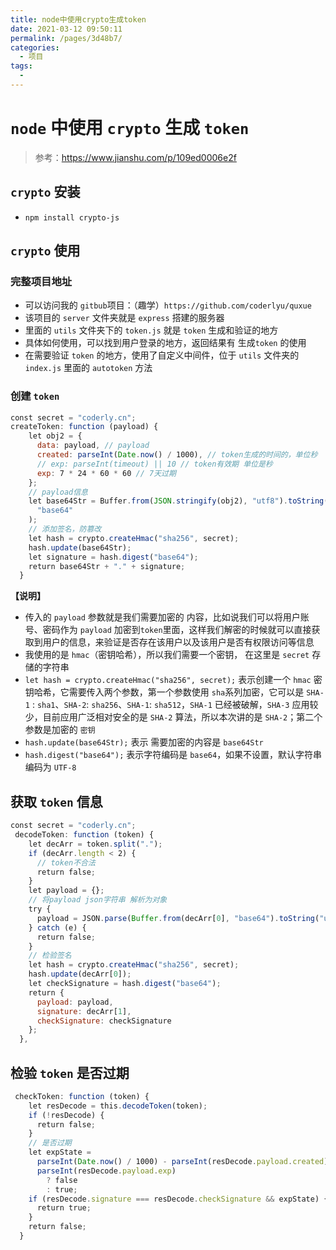 ```yaml
---
title: node中使用crypto生成token
date: 2021-03-12 09:50:11
permalink: /pages/3d48b7/
categories:
  - 项目
tags:
  -
---
```


# `node` 中使用 `crypto` 生成 `token`

> 参考：https://www.jianshu.com/p/109ed0006e2f

## `crypto` 安装

- `npm install crypto-js`

## `crypto` 使用

### 完整项目地址

- 可以访问我的 `gitbub`项目：（趣学）`https://github.com/coderlyu/quxue`
- 该项目的 `server` 文件夹就是 `express` 搭建的服务器
- 里面的 `utils` 文件夹下的 `token.js` 就是 `token` 生成和验证的地方
- 具体如何使用，可以找到用户登录的地方，返回结果有 生成`token` 的使用
- 在需要验证 `token` 的地方，使用了自定义中间件，位于 `utils` 文件夹的 `index.js` 里面的 `autotoken` 方法

### 创建 `token`

```js
const secret = "coderly.cn";
createToken: function (payload) {
    let obj2 = {
      data: payload, // payload
      created: parseInt(Date.now() / 1000), // token生成的时间的，单位秒
      // exp: parseInt(timeout) || 10 // token有效期 单位是秒
      exp: 7 * 24 * 60 * 60 // 7天过期
    };
    // payload信息
    let base64Str = Buffer.from(JSON.stringify(obj2), "utf8").toString(
      "base64"
    );
    // 添加签名，防篡改
    let hash = crypto.createHmac("sha256", secret);
    hash.update(base64Str);
    let signature = hash.digest("base64");
    return base64Str + "." + signature;
  }
```

**【说明】**

- 传入的 `payload` 参数就是我们需要加密的 内容，比如说我们可以将用户账号、密码作为 `payload` 加密到`token`里面，这样我们解密的时候就可以直接获取到用户的信息，来验证是否存在该用户以及该用户是否有权限访问等信息
- 我使用的是 `hmac`（密钥哈希），所以我们需要一个密钥， 在这里是 `secret` 存储的字符串
- `let hash = crypto.createHmac("sha256", secret);` 表示创建一个 `hmac` 密钥哈希，它需要传入两个参数，第一个参数使用 `sha`系列加密，它可以是 `SHA-1` : `sha1`、`SHA-2`: `sha256`、`SHA-1`: `sha512`，`SHA-1` 已经被破解，`SHA-3` 应用较少，目前应用广泛相对安全的是 `SHA-2` 算法，所以本次讲的是 `SHA-2`；第二个参数是加密的 `密钥`
- `hash.update(base64Str);` 表示 需要加密的内容是 `base64Str`
- `hash.digest("base64");` 表示字符编码是 `base64`，如果不设置，默认字符串编码为 `UTF-8`

## 获取 `token` 信息

```js
const secret = "coderly.cn";
 decodeToken: function (token) {
    let decArr = token.split(".");
    if (decArr.length < 2) {
      // token不合法
      return false;
    }
    let payload = {};
    // 将payload json字符串 解析为对象
    try {
      payload = JSON.parse(Buffer.from(decArr[0], "base64").toString("utf8"));
    } catch (e) {
      return false;
    }
    // 检验签名
    let hash = crypto.createHmac("sha256", secret);
    hash.update(decArr[0]);
    let checkSignature = hash.digest("base64");
    return {
      payload: payload,
      signature: decArr[1],
      checkSignature: checkSignature
    };
  },
```

## 检验 `token` 是否过期

```js
 checkToken: function (token) {
    let resDecode = this.decodeToken(token);
    if (!resDecode) {
      return false;
    }
    // 是否过期
    let expState =
      parseInt(Date.now() / 1000) - parseInt(resDecode.payload.created) >
      parseInt(resDecode.payload.exp)
        ? false
        : true;
    if (resDecode.signature === resDecode.checkSignature && expState) {
      return true;
    }
    return false;
  }
```
